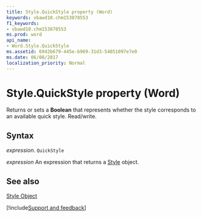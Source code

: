 ```yaml
---
title: Style.QuickStyle property (Word)
keywords: vbawd10.chm153878553
f1_keywords:
- vbawd10.chm153878553
ms.prod: word
api_name:
- Word.Style.QuickStyle
ms.assetid: 6942b679-445e-b969-31d3-54051097e7e0
ms.date: 06/08/2017
localization_priority: Normal
---
```



# Style.QuickStyle property (Word)

Returns or sets a  **Boolean** that represents whether the style corresponds to an available quick style. Read/write.


## Syntax

_expression_. `QuickStyle`

 _expression_ An expression that returns a [Style](./Word.Style.md) object.


## See also


[Style Object](Word.Style.md)

[!include[Support and feedback](~/includes/feedback-boilerplate.md)]